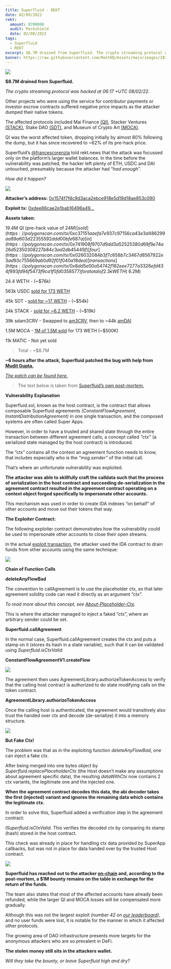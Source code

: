 ```yaml
---
title: Superfluid - REKT
date: 02/09/2022
rekt:
  amount: 8700000
  audit: Peckshield
  date: 02/08/2022
tags:
  - Superfluid
  - REKT
excerpt: $8.7M drained from Superfluid. The crypto streaming protocol was exploited by an anonymous attacker, causing collateral damage to several other DAO's. 
banner: https://raw.githubusercontent.com/RektHQ/Assets/main/images/2022/02/superfluid-header.png
---
```

![](https://raw.githubusercontent.com/RektHQ/Assets/main/images/2022/02/superfluid-header.png)

**$8.7M drained from Superfluid.**

_The crypto streaming protocol was hacked at 06:17 +UTC 08/02/22._

Other projects who were using the service for contributor payments or investor escrow contracts suffered negative price impacts as the attacker dumped their native tokens.

The affected protocols included Mai Finance [(QI)](https://www.coingecko.com/en/coins/qi-dao), Stacker Ventures [(STACK)](https://www.coingecko.com/en/coins/stackos), Stake DAO [(SDT)](https://www.coingecko.com/en/coins/stake-dao), and Museum of Crypto Art [(MOCA)](https://www.coingecko.com/en/coins/museum-of-crypto-art).

QI was the worst affected token, dropping initially by almost 80% following the dump, but it has since recovered to ~62% of its pre-hack price.

Superfluid’s [@francescorenzia](https://twitter.com/francescorenzia) told rekt.news that the attack was focussed only on the platform’s larger wallet balances. In the time before the vulnerability was patched, the hacker left plenty of ETH, USDC and DAI untouched, presumably because the attacker had “_had enough_”.

_How did it happen?_

![](https://raw.githubusercontent.com/RektHQ/Assets/main/images/2021/09/rekt-investigates-linebreak.png)

**Attacker’s address:** [0x1574f7f4c9d3aca2ebce918e5d19d18ae853c090](https://polygonscan.com/address/0x1574f7f4c9d3aca2ebce918e5d19d18ae853c090)

**Exploit tx:** [0xdee86cae2e1bab16496a49…](https://polygonscan.com/tx/0xdee86cae2e1bab16496a49b2ec61aae0472a7ccf06f79744d42473e96edd6af6)

**Assets taken:**

19.4M QI (pre-hack value of $24M) [sold](https://polygonscan.com/tx/0xc37151aaefa7e937c97156ca43e3d486299aa89a603d22355592ddd00bfe687a) [in](https://polygonscan.com/tx/0x741908f9707d9dd3a52525380d69f9e74a26d52350308227b84c3ad2db45449f) [four](https://polygonscan.com/tx/0x026032084b3f7c658b7c3467d8567922e3ad93c755669ab0d92f01f040a18dea) [transactions](https://polygonscan.com/tx/0x8dd5e00a54742f182eee7277a3326efd434f893fd94f5473f9ca1f0fd0358577) for a total of 2.3k WETH (~$6.2M)

24.4 WETH - (~$76k)

563k USDC [sold for 173 WETH](https://polygonscan.com/tx/0x9fdbcaefcd2bae1d873720ae8dfb741986818bfc1b5cf8af0a891b99b7bd14b1)

45k SDT - [sold for ~17 WETH](https://polygonscan.com/tx/0xd12c38ce2346bbc29a845dd9099a8d3626ad12e74579be46485e31653a3888bc) - (~$54k)

24k STACK - [sold for ~6.2 WETH](https://polygonscan.com/tx/0x32df8bbeba3a8fcdba51c2a7daa316078cd65345a74b765b8fa2ce6787c91f28) - (~$19k)

39k sdam3CRV - Swapped to [am3CRV](https://polygonscan.com/tx/0x0553be6c6f969c4f91850532f68f4e8bae5824392140edb13c3bfd6f6cb8d35e), then to ~44k [amDAI](https://polygonscan.com/tx/0x7a9b9ad4634fea8681e34c150ef561bf0ced199a3347888dfc448e4164583f7d)

1.5M MOCA - [1M of 1.5M sold](https://polygonscan.com/tx/0x554f5688fb8d31bcd9affc90d16f0326a8d09b0469dbb581580c7187201ef6ba) for 173 WETH (~$500K)

11k MATIC - Not yet sold

>Total - ~$8.7M

**~6 hours after the attack, Superfluid patched the bug with help from [Mudit Gupta.](https://twitter.com/Mudit__Gupta)**

_[The patch can be found here.](https://github.com/superfluid-finance/protocol-monorepo/commit/4048fbc66c144e1afd5ae68b21160e1b25d96270)_

>The text below is taken from [Superfluid’s own post-mortem.](https://medium.com/superfluid-blog/08-02-22-exploit-post-mortem-15ff9c97cdd) 

**Vulnerability Explanation**

Superfluid.sol, known as the host contract, is the contract that allows composable Superfluid agreements _(ConstantFlowAgreement, InstantDistributionAgreement)_ in one single transaction, and the composed systems are often called Super Apps.

However, in order to have a trusted and shared state through the entire transaction between different agreement calls, a concept called _“ctx”_ (a serialized state managed by the host contract) is introduced. 

The “ctx” contains all the context an agreement function needs to know, that includes especially who is the _“msg.sender”_ of the initial call.

That’s where an unfortunate vulnerability was exploited.

**The attacker was able to skillfully craft the calldata such that the process of serialization in the host contract and succeeding de-serialization in the agreement contract resulted in the agreement contract operating on a context object forged specifically to impersonate other accounts.** 

This mechanism was used in order to create IDA indexes “on behalf” of other accounts and move out their tokens that way.

**The Exploiter Contract:**

The following exploiter contract demonstrates how the vulnerability could be used to impersonate other accounts to close their open streams.

In the actual [exploit transaction](https://polygonscan.com/tx/0x396b6ee91216cf6e7c89f0c6044dfc97e84647f5007a658ca899040471ab4d67), the attacker used the IDA contract to drain funds from other accounts using the same technique: 

![](https://raw.githubusercontent.com/RektHQ/Assets/main/images/2022/02/superfluid-badcall-code.png)

**Chain of Function Calls**

**deleteAnyFlowBad**

The convention to callAgreement is to use the placeholder ctx, so that later agreement solidity code can read it directly as an argument “ctx”.

 _To read more about this concept, see [About-Placeholder-Ctx](https://github.com/superfluid-finance/protocol-monorepo/wiki/About-Placeholder-Ctx)._

This is where the attacker managed to inject a faked “ctx”, where an arbitrary sender could be set.

**Superfluid.callAgreement**

In the normal case, Superfluid.callAgreement creates the ctx and puts a stamp on it (stores its hash in a state variable), such that it can be validated using _Superfluid.isCtxValid._

**ConstantFlowAgreementV1.createFlow**

![](https://raw.githubusercontent.com/RektHQ/Assets/main/images/2022/02/superfluid-createflow-code.png)

The agreement then uses AgreementLibrary.authorizeTokenAccess to verify that the calling host contract is authorized to do state modifying calls on the token contract.

**AgreementLibrary.authorizeTokenAccess**

Once the calling host is authenticated, the agreement would transitively also trust the handed over ctx and decode (de-serialize) it into a memory structure.

![](https://raw.githubusercontent.com/RektHQ/Assets/main/images/2022/02/superfluid-authorize-code.png)

**But Fake Ctx!**

The problem was that as in the exploiting function _deleteAnyFlowBad_, one can inject a fake ctx.

After being merged into one bytes object by _Superfluid.replacePlaceholderCtx_ (the Host doesn’t make any assumptions about agreement specific data), the resulting _dataWithCtx_ now contains 2 ctx variants, the legitimate one and the injected one.

**When the agreement contract decodes this data, the abi decoder takes the first (injected) variant and ignores the remaining data which contains the legitimate ctx.**

In order to solve this, Superfluid added a verification step in the agreement contract: 

_ISuperfluid.isCtxValid._ This verifies the decoded ctx by comparing its stamp (hash) stored in the host contract. 

This check was already in place for handling ctx data provided by SuperApp callbacks, but was not in place for data handed over by the trusted Host contract.

![](https://raw.githubusercontent.com/RektHQ/Assets/main/images/2021/03/rekt-linebreak.png) 

**Superfluid has reached out to the attacker [on-chain](https://polygonscan.com/tx/0x5f9fd626df2fcfef5899c10cea2ec329e76dc0d4350b4c8cf28ce776785e1952) and, according to the post-mortem, a $1M bounty remains on the table in exchange for the return of the funds.**

The team also states that most of the affected accounts have already been refunded, while the larger QI and MOCA losses will be compensated more gradually.

Although this was not the largest exploit _(number 42 on [our leaderboard](https://rekt.news/leaderboard/))_, and no user funds were lost, it is notable for the manner in which it affected other protocols.

The growing area of DAO infrastructure presents more targets for the anonymous attackers who are so prevalent in DeFi.

**The stolen money still sits in the attackers wallet.**

_Will they take the bounty, or leave Superfluid high and dry?_
